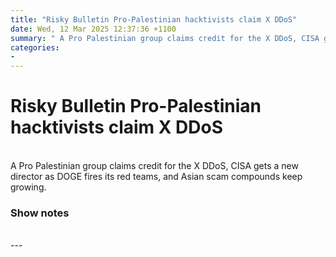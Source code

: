 ```yaml
---
title: "Risky Bulletin Pro-Palestinian hacktivists claim X DDoS"
date: Wed, 12 Mar 2025 12:37:36 +1100
summary: " A Pro Palestinian group claims credit for the X DDoS, CISA gets a new director as DOGE fires its red teams, and"
categories: 
- 
---
```

# Risky Bulletin Pro-Palestinian hacktivists claim X DDoS


<br/>
A Pro Palestinian group claims credit for the X DDoS, CISA gets a new director as DOGE fires its red teams, and Asian scam compounds keep growing.

### Show notes

<br/>
---
